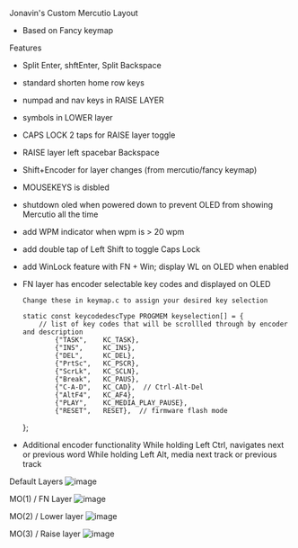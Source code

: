 Jonavin's Custom Mercutio Layout
  - Based on Fancy keymap

Features
  - Split Enter, shftEnter, Split Backspace
  - standard shorten home row keys
  - numpad and nav keys in RAISE LAYER
  - symbols in LOWER layer
  - CAPS LOCK 2 taps for RAISE layer toggle
  - RAISE layer left spacebar Backspace
  - Shift+Encoder for layer changes (from mercutio/fancy keymap)
  - MOUSEKEYS is disbled
  - shutdown oled when powered down to prevent OLED from showing Mercutio all the time
  - add WPM indicator when wpm is > 20 wpm
  - add double tap of Left Shift to toggle Caps Lock
  - add WinLock feature with FN + Win; display WL on OLED when enabled
  
  - FN layer has encoder selectable key codes and displayed on OLED
        
        Change these in keymap.c to assign your desired key selection

        static const keycodedescType PROGMEM keyselection[] = {
            // list of key codes that will be scrollled through by encoder and description
                {"TASK",    KC_TASK},
                {"INS",     KC_INS},
                {"DEL",     KC_DEL},
                {"PrtSc",   KC_PSCR},
                {"ScrLk",   KC_SCLN},
                {"Break",   KC_PAUS},
                {"C-A-D",   KC_CAD},  // Ctrl-Alt-Del
                {"AltF4",   KC_AF4},
                {"PLAY",    KC_MEDIA_PLAY_PAUSE},
                {"RESET",   RESET},  // firmware flash mode
       };

  - Additional encoder functionality 
        While holding Left Ctrl, navigates next or previous word
        While holding Left Alt, media next track or previous track


Default Layers
![image](https://user-images.githubusercontent.com/71780717/127014682-3aa05136-6dc7-4a40-9be1-89a5b584848a.png)

MO(1) / FN Layer
![image](https://user-images.githubusercontent.com/71780717/127014620-a3a36dc6-6e22-4a9b-ad9a-6c6a5d18cbc5.png)

MO(2) / Lower layer
![image](https://user-images.githubusercontent.com/71780717/127014816-09598d62-2d23-42e5-a625-504a79a54ca9.png)

MO(3) / Raise layer
![image](https://user-images.githubusercontent.com/71780717/127014881-a181c198-a7e8-4f48-9789-a7a85eabcbd1.png)




